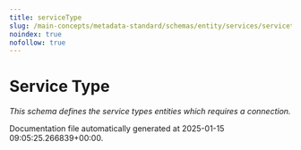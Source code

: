 ```yaml
---
title: serviceType
slug: /main-concepts/metadata-standard/schemas/entity/services/servicetype
noindex: true
nofollow: true
---
```


# Service Type

*This schema defines the service types entities which requires a connection.*



Documentation file automatically generated at 2025-01-15 09:05:25.266839+00:00.
